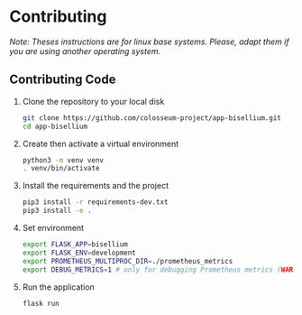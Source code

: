 # Contributing

_Note: Theses instructions are for linux base systems. Please, adapt them if you are using another operating system._

## Contributing Code

1. Clone the repository to your local disk

   ```sh
   git clone https://github.com/colosseum-project/app-bisellium.git
   cd app-bisellium
   ```

2. Create then activate a virtual environment

   ```sh
   python3 -m venv venv
   . venv/bin/activate
   ```

3. Install the requirements and the project

   ```sh
   pip3 install -r requirements-dev.txt
   pip3 install -e .
   ```

4. Set environment

   ```sh
   export FLASK_APP=bisellium
   export FLASK_ENV=development
   export PROMETHEUS_MULTIPROC_DIR=./prometheus_metrics
   export DEBUG_METRICS=1 # only for debugging Prometheus metrics (WARNING: high disk usage)
   ```

5. Run the application

   ```sh
   flask run
   ```
